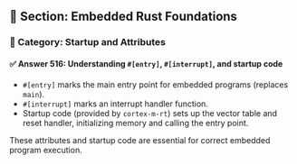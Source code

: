 ## 📘 Section: Embedded Rust Foundations  
### 🔹 Category: Startup and Attributes  
#### ✅ Answer 516: Understanding `#[entry]`, `#[interrupt]`, and startup code

- `#[entry]` marks the main entry point for embedded programs (replaces `main`).
- `#[interrupt]` marks an interrupt handler function.
- Startup code (provided by `cortex-m-rt`) sets up the vector table and reset handler, initializing memory and calling the entry point.

These attributes and startup code are essential for correct embedded program execution.
